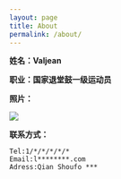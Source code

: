 ```yaml
---
layout: page
title: About
permalink: /about/
---
```


**姓名：Valjean**  

**职业：国家退堂鼓一级运动员**  

**照片：**  

![](https://gitee.com/Jeanval24601/tuchuang/raw/master/img/hhh.jpg)

<!-- ![](https://s2.loli.net/2021/12/19/c4gJ5lVvFxfYtmw.jpg)   -->

<!-- ![](https://s2.loli.net/2021/12/19/bTIv8g7EXQkay3z.jpg) -->

**联系方式：**  

	Tel:1/*/*/*/*/*  
	Email:l********.com  
	Adress:Qian Shoufo ***
